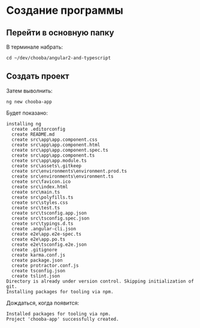 # Создание программы #

## Перейти в основную папку ##

В терминале набрать:

    cd ~/dev/chooba/angular2-and-typescript

## Создать проект ##

Затем выволнить:

    ng new chooba-app

Будет показано:

    installing ng
      create .editorconfig
      create README.md
      create src\app\app.component.css
      create src\app\app.component.html
      create src\app\app.component.spec.ts
      create src\app\app.component.ts
      create src\app\app.module.ts
      create src\assets\.gitkeep
      create src\environments\environment.prod.ts
      create src\environments\environment.ts
      create src\favicon.ico
      create src\index.html
      create src\main.ts
      create src\polyfills.ts
      create src\styles.css
      create src\test.ts
      create src\tsconfig.app.json
      create src\tsconfig.spec.json
      create src\typings.d.ts
      create .angular-cli.json
      create e2e\app.e2e-spec.ts
      create e2e\app.po.ts
      create e2e\tsconfig.e2e.json
      create .gitignore
      create karma.conf.js
      create package.json
      create protractor.conf.js
      create tsconfig.json
      create tslint.json
    Directory is already under version control. Skipping initialization of git.
    Installing packages for tooling via npm.

Дождаться, когда появится:

    Installed packages for tooling via npm.
    Project 'chooba-app' successfully created.
